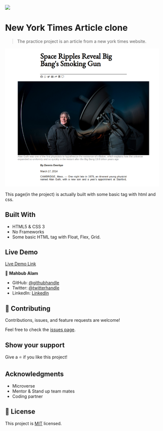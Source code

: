 ![](https://img.shields.io/badge/Microverse-blueviolet)

# New York Times Article clone

> The practice project is an article from a new york times website.

![screenshot](./image/article.PNG)

This page(in the project) is actually built with some basic tag with html and css.

## Built With

- HTML5 & CSS 3
- No Frameworks
- Some basic HTML tag with Float, Flex, Grid.

## Live Demo

[Live Demo Link](https://mahbubul14.github.io/The-New-York-Times/)

👤 **Mahbub Alam**

- GitHub: [@githubhandle](https://www.linkedin.com/in/mahbubul-alam-20595/)
- Twitter: [@twitterhandle](https://twitter.com/MahbubA10454419)
- LinkedIn: [LinkedIn](https://github.com/mahbubul14/)

## 🤝 Contributing

Contributions, issues, and feature requests are welcome!

Feel free to check the [issues page](https://github.com/mahbubul14/The-New-York-Times/issues).

## Show your support

Give a ⭐️ if you like this project!

## Acknowledgments

- Microverse
- Mentor & Stand up team mates
- Coding partner

## 📝 License

This project is [MIT](./MIT.md) licensed.